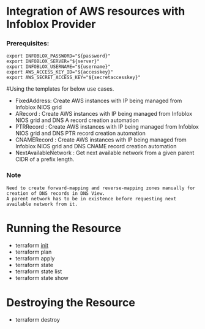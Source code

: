 # Integration of AWS resources with Infoblox Provider

### Prerequisites:
```
export INFOBLOX_PASSWORD="${password}"
export INFOBLOX_SERVER="${server}"
export INFOBLOX_USERNAME="${username}"
export AWS_ACCESS_KEY_ID="${accesskey}"
export AWS_SECRET_ACCESS_KEY="${secretaccesskey}"
```

#Using the templates for below use cases.

- FixedAddress: Create AWS instances with IP being managed from Infoblox NIOS grid
- ARecord     : Create AWS instances with IP being managed from Infoblox NIOS grid and DNS A record creation automation
- PTRRecord   : Create AWS instances with IP being managed from Infoblox NIOS grid and DNS PTR record creation automation
- CNAMERecord : Create AWS instances with IP being managed from Infoblox NIOS grid and DNS CNAME record creation automation
- NextAvailableNetwork : Get next available network from a given parent CIDR of a prefix length.

### Note
```
Need to create forward-mapping and reverse-mapping zones manually for creation of DNS records in DNS View.
A parent network has to be in existence before requesting next available network from it.
```

# Running the Resource

- terraform [init](https://www.terraform.io/docs/commands/init.html)
- terraform plan
- terraform apply
- terraform state
- terraform state list
- terraform state show <item>
# Destroying the Resource
- terraform destroy
